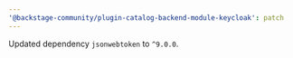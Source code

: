 ```yaml
---
'@backstage-community/plugin-catalog-backend-module-keycloak': patch
---
```


Updated dependency `jsonwebtoken` to `^9.0.0`.

